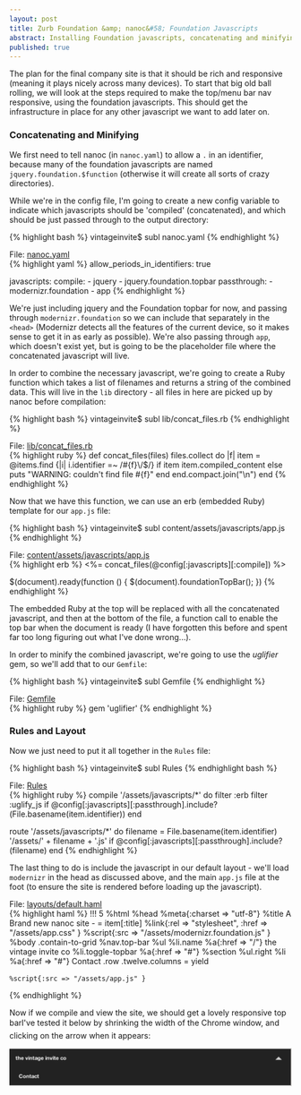 ```yaml
---
layout: post
title: Zurb Foundation &amp; nanoc&#58; Foundation Javascripts
abstract: Installing Foundation javascripts, concatenating and minifying and activating the responsive top bar
published: true
---
```


The plan for the final company site is that it should be rich and responsive (meaning it plays nicely across many devices). To start that big old ball rolling, we will look at the steps required to make the top/menu bar nav responsive, using the foundation javascripts. This should get the infrastructure in place for any other javascript we want to add later on.

### Concatenating and Minifying

We first need to tell nanoc (in `nanoc.yaml`) to allow a `.` in an identifier, because many of the foundation javascripts are named `jquery.foundation.$function` (otherwise it will create all sorts of crazy directories).

While we're in the config file, I'm going to create a new config variable to indicate which javascripts should be 'compiled' (concatenated), and which should be just passed through to the output directory:

{% highlight bash %}
vintageinvite$ subl nanoc.yaml
{% endhighlight %}

<div class="code-link">File: <a href="https://github.com/chickenboot/vintageinvite/blob/v1.1/nanoc.yaml">nanoc.yaml</a></div>
{% highlight yaml %}
allow_periods_in_identifiers: true

javascripts:
  compile:
    - jquery
    - jquery.foundation.topbar
  passthrough:
    - modernizr.foundation
    - app
{% endhighlight %}

We're just including jquery and the Foundation topbar for now, and passing through `modernizr.foundation` so we can include that separately in the `<head>` (Modernizr detects all the features of the current device, so it makes sense to get it in as early as possible). We're also passing through `app`, which doesn't exist yet, but is going to be the placeholder file where the concatenated javascript will live. 

In order to combine the necessary javascript, we're going to create a Ruby function which takes a list of filenames and returns a string of the combined data. This will live in the `lib` directory - all files in here are picked up by nanoc before compilation:

{% highlight bash %}
vintageinvite$ subl lib/concat_files.rb
{% endhighlight %}

<div class="code-link">File: <a href="https://github.com/chickenboot/vintageinvite/blob/v1.1/lib/concat_files.rb">lib/concat_files.rb</a></div>
{% highlight ruby %}
def concat_files(files)
  files.collect do |f|
    item = @items.find {|i| i.identifier =~ /#{f}\/$/}
    if item
      item.compiled_content
    else
      puts "WARNING: couldn't find file #{f}"
    end
  end.compact.join("\n")
end
{% endhighlight %}

Now that we have this function, we can use an erb (embedded Ruby) template for our `app.js` file:

{% highlight bash %}
vintageinvite$ subl content/assets/javascripts/app.js
{% endhighlight %}

<div class="code-link">File: <a href="https://github.com/chickenboot/vintageinvite/blob/v1.1/content/assets/javascripts/app.js">content/assets/javascripts/app.js</a></div>
{% highlight erb %}
<%= concat_files(@config[:javascripts][:compile]) %>

$(document).ready(function () {
    $(document).foundationTopBar();
})
{% endhighlight %}

The embedded Ruby at the top will be replaced with all the concatenated javascript, and then at the bottom of the file, a function call to enable the top bar when the document is ready (I have forgotten this before and spent far too long figuring out what I've done wrong...).

In order to minify the combined javascript, we're going to use the _uglifier_ gem, so we'll add that to our `Gemfile`:

{% highlight bash %}
vintageinvite$ subl Gemfile
{% endhighlight %}

<div class="code-link">File: <a href="https://github.com/chickenboot/vintageinvite/blob/v1.1/Gemfile">Gemfile</a></div>
{% highlight ruby %}
gem 'uglifier'
{% endhighlight %}

### Rules and Layout

Now we just need to put it all together in the `Rules` file:

{% highlight bash %}
vintageinvite$ subl Rules
{% endhighlight bash %}

<div class="code-link">File: <a href="https://github.com/chickenboot/vintageinvite/blob/v1.1/Rules">Rules</a></div>
{% highlight ruby %}
compile '/assets/javascripts/*' do
  filter :erb
  filter :uglify_js if @config[:javascripts][:passthrough].include?(File.basename(item.identifier))
end

route '/assets/javascripts/*' do
  filename = File.basename(item.identifier)
  '/assets/' + filename + '.js' if @config[:javascripts][:passthrough].include?(filename)
end
{% endhighlight %}

The last thing to do is include the javascript in our default layout - we'll load `modernizr` in the head as discussed above, and the main `app.js` file at the foot (to ensure the site is rendered before loading up the javascript).

<div class="code-link">File: <a href="https://github.com/chickenboot/vintageinvite/blob/v1.1/layouts/default.haml">layouts/default.haml</a></div>
{% highlight haml %}
!!! 5
%html
  %head
    %meta{:charset => "utf-8"}
    %title
      A Brand new nanoc site -
      = item[:title]
    %link{:rel => "stylesheet", :href => "/assets/app.css" }
    %script{:src => "/assets/modernizr.foundation.js" }
  %body
    .contain-to-grid
      %nav.top-bar
        %ul
          %li.name
            %a{:href => "/"} the vintage invite co
          %li.toggle-topbar
            %a{:href => "#"}
        %section
          %ul.right
            %li
              %a{:href => "#"} Contact
    .row
      .twelve.columns
        = yield

    %script{:src => "/assets/app.js" }
{% endhighlight %}

Now if we compile and view the site, we should get a lovely responsive top bar&#151;I've tested it below by shrinking the width of the Chrome window, and clicking on the arrow when it appears:

![Responsive Top Bar](/asset/image/2013-05-20/zurb-nanoc-responsive.png "Responsive Top Bar")
